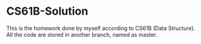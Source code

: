 # CS61B-Solution
This is the homework done by myself according to  CS61B (Data Structure). 
All the code are stored in another branch, named as master.
